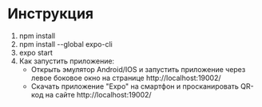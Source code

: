 # Инструкция

1. npm install
2. npm install --global expo-cli
3. expo start
4. Как запустить приложение:
   - Открыть эмулятор Android/IOS и запустить приложение через левое боковое
     окно на странице http://localhost:19002/
   - Скачать приложение "Expo" на смартфон и просканировать QR-код на сайте
     http://localhost:19002/

